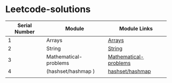 
# Leetcode-solutions


| Serial Number | Module      | Module Links                                                                                       |
|---------------|-------------|---------------------------------------------------------------------------------------------------|
| 1             | Arrays    | [Arrays](./Arrays/)         |
| 2             | String      | [String](./String/)             |
| 3             | Mathematical-problems        | [Mathematical-problems](./Mathematical-problems/)                 |
| 4             | (hashset/hashmap )            | [hashset/hashmap](./hashset/hashmap)           |
                                                                                    |
